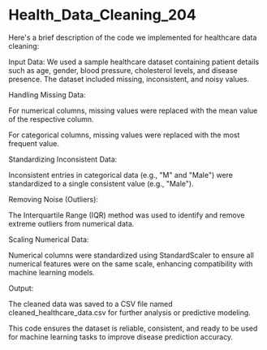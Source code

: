 # Health_Data_Cleaning_204
Here's a brief description of the code we implemented for healthcare data cleaning:

Input Data: We used a sample healthcare dataset containing patient details such as age, gender, blood pressure, cholesterol levels, and disease presence. The dataset included missing, inconsistent, and noisy values.

Handling Missing Data:

For numerical columns, missing values were replaced with the mean value of the respective column.

For categorical columns, missing values were replaced with the most frequent value.

Standardizing Inconsistent Data:

Inconsistent entries in categorical data (e.g., "M" and "Male") were standardized to a single consistent value (e.g., "Male").

Removing Noise (Outliers):

The Interquartile Range (IQR) method was used to identify and remove extreme outliers from numerical data.

Scaling Numerical Data:

Numerical columns were standardized using StandardScaler to ensure all numerical features were on the same scale, enhancing compatibility with machine learning models.

Output:

The cleaned data was saved to a CSV file named cleaned_healthcare_data.csv for further analysis or predictive modeling.

This code ensures the dataset is reliable, consistent, and ready to be used for machine learning tasks to improve disease prediction accuracy.
